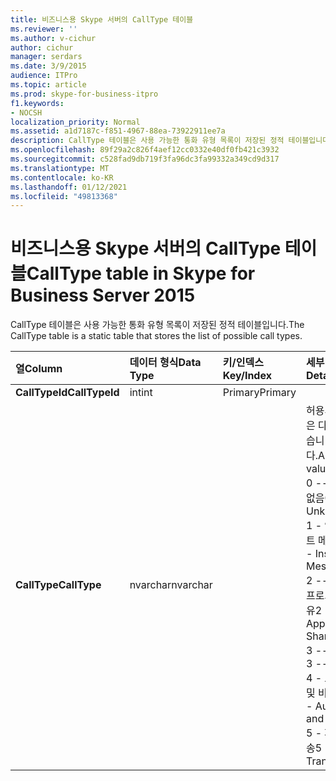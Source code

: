 ```yaml
---
title: 비즈니스용 Skype 서버의 CallType 테이블
ms.reviewer: ''
ms.author: v-cichur
author: cichur
manager: serdars
ms.date: 3/9/2015
audience: ITPro
ms.topic: article
ms.prod: skype-for-business-itpro
f1.keywords:
- NOCSH
localization_priority: Normal
ms.assetid: a1d7187c-f851-4967-88ea-73922911ee7a
description: CallType 테이블은 사용 가능한 통화 유형 목록이 저장된 정적 테이블입니다.
ms.openlocfilehash: 89f29a2c826f4aef12cc0332e40df0fb421c3932
ms.sourcegitcommit: c528fad9db719f3fa96dc3fa99332a349cd9d317
ms.translationtype: MT
ms.contentlocale: ko-KR
ms.lasthandoff: 01/12/2021
ms.locfileid: "49813368"
---
```

# <a name="calltype-table-in-skype-for-business-server-2015"></a><span data-ttu-id="d04bf-103">비즈니스용 Skype 서버의 CallType 테이블</span><span class="sxs-lookup"><span data-stu-id="d04bf-103">CallType table in Skype for Business Server 2015</span></span>
 
<span data-ttu-id="d04bf-104">CallType 테이블은 사용 가능한 통화 유형 목록이 저장된 정적 테이블입니다.</span><span class="sxs-lookup"><span data-stu-id="d04bf-104">The CallType table is a static table that stores the list of possible call types.</span></span>
  
|<span data-ttu-id="d04bf-105">**열**</span><span class="sxs-lookup"><span data-stu-id="d04bf-105">**Column**</span></span>|<span data-ttu-id="d04bf-106">**데이터 형식**</span><span class="sxs-lookup"><span data-stu-id="d04bf-106">**Data Type**</span></span>|<span data-ttu-id="d04bf-107">**키/인덱스**</span><span class="sxs-lookup"><span data-stu-id="d04bf-107">**Key/Index**</span></span>|<span data-ttu-id="d04bf-108">**세부 정보**</span><span class="sxs-lookup"><span data-stu-id="d04bf-108">**Details**</span></span>|
|:-----|:-----|:-----|:-----|
|<span data-ttu-id="d04bf-109">**CallTypeId**</span><span class="sxs-lookup"><span data-stu-id="d04bf-109">**CallTypeId**</span></span> <br/> |<span data-ttu-id="d04bf-110">int</span><span class="sxs-lookup"><span data-stu-id="d04bf-110">int</span></span>  <br/> |<span data-ttu-id="d04bf-111">Primary</span><span class="sxs-lookup"><span data-stu-id="d04bf-111">Primary</span></span>  <br/> ||
|<span data-ttu-id="d04bf-112">**CallType**</span><span class="sxs-lookup"><span data-stu-id="d04bf-112">**CallType**</span></span> <br/> |<span data-ttu-id="d04bf-113">nvarchar</span><span class="sxs-lookup"><span data-stu-id="d04bf-113">nvarchar</span></span>  <br/> || <span data-ttu-id="d04bf-114">허용되는 값은 다음과 같습니다.</span><span class="sxs-lookup"><span data-stu-id="d04bf-114">Allowed values:</span></span> <br/>  <span data-ttu-id="d04bf-115">0 -- 알 수 없음</span><span class="sxs-lookup"><span data-stu-id="d04bf-115">0 -- Unknown</span></span> <br/>  <span data-ttu-id="d04bf-116">1 - 인스턴트 메시징</span><span class="sxs-lookup"><span data-stu-id="d04bf-116">1 - Instant Messaging</span></span> <br/>  <span data-ttu-id="d04bf-117">2 -- 응용 프로그램 공유</span><span class="sxs-lookup"><span data-stu-id="d04bf-117">2 -- Application Sharing</span></span> <br/>  <span data-ttu-id="d04bf-118">3 -- 오디오</span><span class="sxs-lookup"><span data-stu-id="d04bf-118">3 -- Audio</span></span> <br/>  <span data-ttu-id="d04bf-119">4 - 오디오 및 비디오</span><span class="sxs-lookup"><span data-stu-id="d04bf-119">4 - Audio and Video</span></span> <br/>  <span data-ttu-id="d04bf-120">5 - 파일 전송</span><span class="sxs-lookup"><span data-stu-id="d04bf-120">5 - File Transfer</span></span> <br/> |
   

